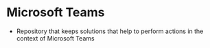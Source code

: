 # Microsoft Teams

- Repository that keeps solutions that help to perform actions in the context of Microsoft Teams